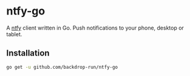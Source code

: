 # ntfy-go

A [ntfy](https://github.com/binwiederhier/ntfy) client written in Go. Push notifications to your phone, desktop or tablet.

## Installation

```bash
go get -u github.com/backdrop-run/ntfy-go
```